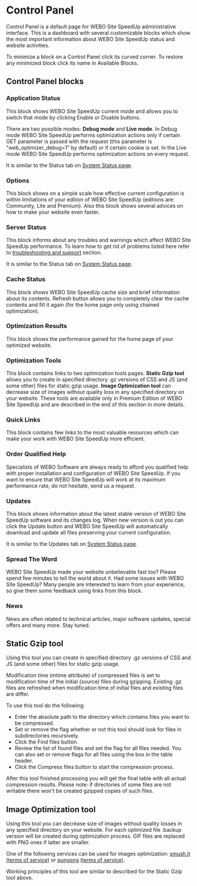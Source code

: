 # Control Panel #

Control Panel is a default page for WEBO Site SpeedUp administrative interface. This is a dashboard with several customizable blocks which show the most important information about WEBO Site SpeedUp status and website activities.

To minimize a block on a Control Panel click its curved corner. To restore any minimized block click its name in Available Blocks.

## Control Panel blocks ##

### Application Status ###
This block shows WEBO Site SpeedUp current mode and allows you to switch that mode by clicking Enable or Disable buttons.

There are two possible modes: **Debug mode** and **Live mode**. In Debug mode WEBO Site SpeedUp performs optimization actions only if certain GET parameter is passed with the request (this parameter is "web\_optimizer\_debug=1" by default) or if certain cookie is set. In the Live mode WEBO Site SpeedUp performs optimization actions on every request.

It is similar to the Status tab on [System Status page](SystemStatus.md).

### Options ###
This block shows on a simple scale how effective current configuration is within limitations of your edition of WEBO Site SpeedUp (editions are: Community, Lite and Premium). Also this block shows several advices on how to make your website even faster.

### Server Status ###
This block informs about any troubles and warnings which affect WEBO Site SpeedUp performance. To learn how to get rid of problems listed here refer to [troubleshooting and support](TroubleshootingAndSupport.md) section.

It is similar to the Status tab on [System Status page](SystemStatus.md).

### Cache Status ###
This block shows WEBO Site SpeedUp cache size and brief information about its contents. Refresh button allows you to completely clear the cache contents and fill it again (for the home page only using chained optimization).

### Optimization Results ###
This block shows the performance gained for the home page of your optimized website.

### Optimization Tools ###
This block contains links to two optimization tools pages. **Static Gzip tool** allows you to create in specified directory .gz versions of CSS and JS (and some other) files for static gzip usage. **Image Optimization tool** can decrease size of images without quality loss in any specified directory on your website. These tools are available only in Premium Edition of WEBO Site SpeedUp and are described in the end of this section in more details.

### Quick Links ###
This block contains few links to the most valuable resources which can make your work with WEBO Site SpeedUp more efficient.

### Order Qualified Help ###
Specialists of WEBO Software are always ready to afford you qualified help with proper installation and configuration of WEBO Site SpeedUp. If you want to ensure that WEBO Site SpeedUp will work at its maximum performance rate, do not hesitate, send us a request.

### Updates ###
This block shows information about the latest stable version of WEBO Site SpeedUp software and its changes log. When new version is out you can click the Update button and WEBO Site SpeedUp will automatically download and update all files preserving your current configuration.

It is similar to the Updates tab on [System Status page](SystemStatus.md).

### Spread The Word ###
WEBO Site SpeedUp made your website unbelievable fast too? Please spend few minutes to tell the world about it. Had some issues with WEBO Site SpeedUp? Many people are interested to learn from your experience, so give them some feedback using links from this block.

### News ###
News are often related to technical articles, major software updates, special offers and many more. Stay tuned.

## Static Gzip tool ##

Using this tool you can create in specified directory .gz versions of CSS and JS (and some other) files for static gzip usage.

Modification time (mtime attribute) of compressed files is set to modification time of the initial (source) files during gzipping. Existing .gz files are refreshed when modification time of initial files and existing files are differ.

To use this tool do the following:
  * Enter the absolute path to the directory which contains files you want to be compressed.
  * Set or remove the flag whether or not this tool should look for files in subdirectories recursively.
  * Click the Find files button.
  * Review the list of found files and set the flag for all files needed. You can also set or remove flags for all files using the box in the table header.
  * Click the Compress files button to start the compression process.

After this tool finished processing you will get the final table with all actual compression results. Please note: if directories of some files are not writable there won't be created gzipped copies of such files.

## Image Optimization tool ##

Using this tool you can decrease size of images without quality losses in any specified directory on your website. For each optimized file .backup version will be created during optimization process. GIF files are replaced with PNG ones if latter are smaller.

One of the following services can be used for images optimization: [smush.it](http://smush.it/) [(terms of service)](http://info.yahoo.com/legal/us/yahoo/smush_it/smush_it-4378.html) or [punypng](http://www.gracepointafterfive.com/punypng/) [(terms of service)](http://www.gracepointafterfive.com/punypng/about/tos).

Working principles of this tool are similar to described for the Static Gzip tool above.